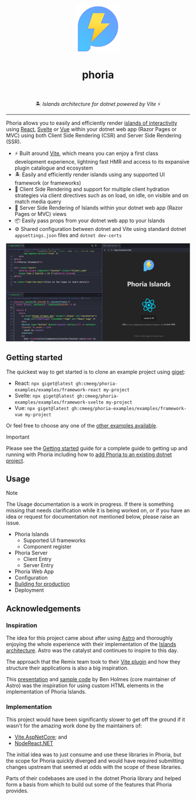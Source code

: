 <div align="center">
  <p><img width="120" height="133" src="./docs/assets/phoria.svg" alt="Phoria logo"></p>
  <h1>phoria<br><br></h1>
  <p>🏝️ <i>Islands architecture for dotnet powered by Vite</i> ⚡</p>
  <p><hr></p>
</div>

Phoria allows you to easily and efficiently render [islands of interactivity](https://docs.astro.build/en/concepts/islands/) using [React](https://react.dev/), [Svelte](https://svelte.dev/) or [Vue](https://vuejs.org/) within your dotnet web app (Razor Pages or MVC) using both Client Side Rendering (CSR) and Server Side Rendering (SSR).

* ⚡ Built around [Vite](https://vite.dev/), which means you can enjoy a first class development experience, lightning fast HMR and access to its expansive plugin catalogue and ecosystem
* 🏝️ Easily and efficiently render islands using any supported UI framework (or frameworks)
* 🌊 Client Side Rendering and support for multiple client hydration strategies via client directives such as on load, on idle, on visible and on match media query
* 🔋 Server Side Rendering of Islands within your dotnet web app (Razor Pages or MVC) views
* 📦 Easily pass props from your dotnet web app to your Islands
* ⚙️ Shared configuration between dotnet and Vite using standard dotnet `appsettings.json` files and `dotnet dev-certs`

![Screenshot showing a Phoria Island TagHelper being used in a dotnet Razor Pages app to render a React component](./docs/assets/intro.png)

## Getting started

The quickest way to get started is to clone an example project using [giget](https://unjs.io/packages/giget):

* React: `npx giget@latest gh:cmeeg/phoria-examples/examples/framework-react my-project`
* Svelte: `npx giget@latest gh:cmeeg/phoria-examples/examples/framework-svelte my-project`
* Vue: `npx giget@latest gh:cmeeg/phoria-examples/examples/framework-vue my-project`

Or feel free to choose any one of the [other examples available](https://github.com/CMeeg/phoria-examples/tree/main/examples).

> [!IMPORTANT]
> Please see the [Getting started](./docs/guides/getting-started.md) guide for a complete guide to getting up and running with Phoria including how to [add Phoria to an existing dotnet project](./docs/guides/getting-started.md#manually-add-phoria-to-an-existing-dotnet-project).

## Usage

> [!NOTE]
> The Usage documentation is a work in progress. If there is something missing that needs clarification while it is being worked on, or if you have an idea or request for documentation not mentioned below, please raise an issue.

* Phoria Islands
  * Supported UI frameworks
  * Component register
* Phoria Server
  * Client Entry
  * Server Entry
* Phoria Web App
* Configuration
* [Building for production](./docs/guides/building-for-production.md)
* Deployment

## Acknowledgements

### Inspiration

The idea for this project came about after using [Astro](https://astro.build/) and thoroughly enjoying the whole experience with their implementation of the [Islands architecture](https://docs.astro.build/en/concepts/islands/). Astro was the catalyst and continues to inspire to this day.

The approach that the Remix team took to their [Vite plugin](https://remix.run/docs/en/main/guides/vite) and how they structure their applications is also a big inspiration.

This [presentation](https://www.youtube.com/watch?v=Ptqaqls2SYo) and [sample code](https://github.com/bholmesdev/vite-conf-islands-arch/blob/main/src/client.ts) by Ben Holmes (core maintainer of Astro) was the inspiration for using custom HTML elements in the implementation of Phoria Islands.

### Implementation

This project would have been significantly slower to get off the ground if it wasn't for the amazing work done by the maintainers of:

* [Vite.AspNetCore](https://github.com/Eptagone/Vite.AspNetCore); and
* [NodeReact.NET](https://github.com/DaniilSokolyuk/NodeReact.NET)

The initial idea was to just consume and use these libraries in Phoria, but the scope for Phoria quickly diverged and would have required submitting changes upstream that seemed at odds with the scope of these libraries.

Parts of their codebases are used in the dotnet Phoria library and helped form a basis from which to build out some of the features that Phoria provides.
